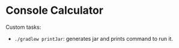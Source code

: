 # Console Calculator

Custom tasks:

- `./gradlew printJar`: generates jar and prints command to run it.

